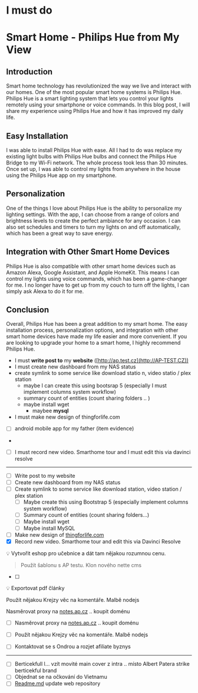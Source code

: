 # I must do

# Smart Home - Philips Hue from My View

## Introduction

Smart home technology has revolutionized the way we live and interact with our homes. One of the most popular smart home systems is Philips Hue. Philips Hue is a smart lighting system that lets you control your lights remotely using your smartphone or voice commands. In this blog post, I will share my experience using Philips Hue and how it has improved my daily life.

## Easy Installation

I was able to install Philips Hue with ease. All I had to do was replace my existing light bulbs with Philips Hue bulbs and connect the Philips Hue Bridge to my Wi-Fi network. The whole process took less than 30 minutes. Once set up, I was able to control my lights from anywhere in the house using the Philips Hue app on my smartphone.

## Personalization

One of the things I love about Philips Hue is the ability to personalize my lighting settings. With the app, I can choose from a range of colors and brightness levels to create the perfect ambiance for any occasion. I can also set schedules and timers to turn my lights on and off automatically, which has been a great way to save energy.

## Integration with Other Smart Home Devices

Philips Hue is also compatible with other smart home devices such as Amazon Alexa, Google Assistant, and Apple HomeKit. This means I can control my lights using voice commands, which has been a game-changer for me. I no longer have to get up from my couch to turn off the lights, I can simply ask Alexa to do it for me.

## Conclusion

Overall, Philips Hue has been a great addition to my smart home. The easy installation process, personalization options, and integration with other smart home devices have made my life easier and more convenient. If you are looking to upgrade your home to a smart home, I highly recommend Philips Hue.

- I must **write post to** my **website** ([http://ap.test.cz](http://AP-TEST.CZ))
- I must create new dashboard from my NAS status
- create symlink to some service like download statio n, video statio / plex station
    - maybe I can create this using bootsrap 5 (especially I must implement columns system workflow)
    - summary count of entities (count sharing folders .. )
    - maybe install wget
        - maybee **mysql**
- I must make new design of thingforlife.com
- [ ]  android mobile app for my father (item evidence)
- 
- [ ]  I must record new video. Smarthome tour and I must edit this via davinci resolve

---

- [ ]  Write post to my website
- [ ]  Create new dashboard from my NAS status
- [ ]  Create symlink to some service like download station, video station / plex station
    - [ ]  Maybe create this using Bootstrap 5 (especially implement columns system workflow)
    - [ ]  Summary count of entities (count sharing folders...)
    - [ ]  Maybe install wget
    - [ ]  Maybe install MySQL
- [ ]  Make new design of [thingforlife.com](http://thingforlife.com/)
- [x]  Record new video. Smarthome tour and edit this via Davinci Resolve

<aside>
💡 Vytvořit eshop pro učebnice a dát tam nějakou rozumnou cenu.

</aside>

> Použít šablonu s AP testu. Klon nového nette cms
> 

- [ ]  

<aside>
💡 Exportovat pdf články

</aside>

Použít nějakou Krejzy věc na komentáře.  Malbě nodejs 

Nasměrovat proxy na [notes.ap.cz](http://notes.ap.cz) .. koupit doménu 

- [ ]  Nasměrovat proxy na [notes.ap.cz](http://notes.ap.cz) .. koupit doménu
- [ ]  Použít nějakou Krejzy věc na komentáře.  Malbě nodejs

- [ ]  Kontaktovat se s Ondrou a rozjet afiliate byznys

---

- [ ]  Berticekfull l… vzít movité main cover z intra ..  místo Albert Patera strike berticekful brand
- [ ]  Objednat se na očkování do Vietnamu
- [ ]  [Readme.md](http://Readme.md) update web repository
